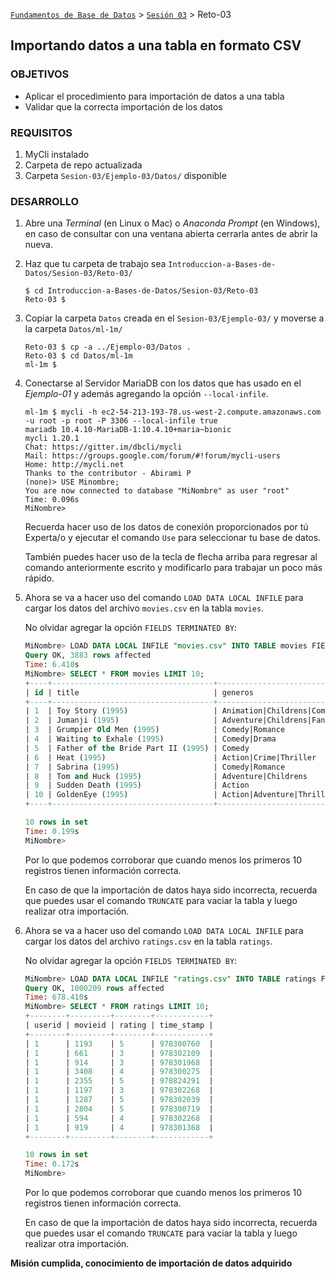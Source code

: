 [`Fundamentos de Base de Datos`](../../Readme.md) > [`Sesión 03`](../Readme.md) > Reto-03
## Importando datos a una tabla en formato CSV

### OBJETIVOS
- Aplicar el procedimiento para importación de datos a una tabla
- Validar que la correcta importación de los datos

### REQUISITOS
1. MyCli instalado
1. Carpeta de repo actualizada
1. Carpeta `Sesion-03/Ejemplo-03/Datos/` disponible

### DESARROLLO
1. Abre una _Terminal_ (en Linux o Mac) o _Anaconda Prompt_ (en Windows), en caso de consultar con una ventana abierta cerrarla antes de abrir la nueva.

1. Haz que tu carpeta de trabajo sea `Introduccion-a-Bases-de-Datos/Sesion-03/Reto-03/`
   ```console
   $ cd Introduccion-a-Bases-de-Datos/Sesion-03/Reto-03
   Reto-03 $
   ```

1. Copiar la carpeta `Datos` creada en el `Sesion-03/Ejemplo-03/` y moverse a la carpeta `Datos/ml-1m/`
   ```console
   Reto-03 $ cp -a ../Ejemplo-03/Datos .
   Reto-03 $ cd Datos/ml-1m
   ml-1m $
   ```

1. Conectarse al Servidor MariaDB con los datos que has usado en el _Ejemplo-01_ y además agregando la opción `--local-infile`.
   ```console
   ml-1m $ mycli -h ec2-54-213-193-78.us-west-2.compute.amazonaws.com -u root -p root -P 3306 --local-infile true
   mariadb 10.4.10-MariaDB-1:10.4.10+maria~bionic
   mycli 1.20.1
   Chat: https://gitter.im/dbcli/mycli
   Mail: https://groups.google.com/forum/#!forum/mycli-users
   Home: http://mycli.net
   Thanks to the contributor - Abirami P
   (none)> USE Minombre;
   You are now connected to database "MiNombre" as user "root"
   Time: 0.096s
   MiNombre>
   ```
   Recuerda hacer uso de los datos de conexión proporcionados por tú Experta/o y ejecutar el comando `Use` para seleccionar tu base de datos.

   También puedes hacer uso de la tecla de flecha arriba para regresar al comando anteriormente escrito y modificarlo para trabajar un poco más rápido.

1. Ahora se va a hacer uso del comando `LOAD DATA LOCAL INFILE` para cargar los datos del archivo `movies.csv` en la tabla `movies`.

   No olvidar agregar la opción `FIELDS TERMINATED BY`:
   ```sql
   MiNombre> LOAD DATA LOCAL INFILE "movies.csv" INTO TABLE movies FIELDS TERMINATED BY ",";
   Query OK, 3883 rows affected
   Time: 6.410s
   MiNombre> SELECT * FROM movies LIMIT 10;
   +----+------------------------------------+------------------------------+
   | id | title                              | generos                      |
   +----+------------------------------------+------------------------------+
   | 1  | Toy Story (1995)                   | Animation|Childrens|Comedy   |
   | 2  | Jumanji (1995)                     | Adventure|Childrens|Fantasy  |
   | 3  | Grumpier Old Men (1995)            | Comedy|Romance               |
   | 4  | Waiting to Exhale (1995)           | Comedy|Drama                 |
   | 5  | Father of the Bride Part II (1995) | Comedy                       |
   | 6  | Heat (1995)                        | Action|Crime|Thriller        |
   | 7  | Sabrina (1995)                     | Comedy|Romance               |
   | 8  | Tom and Huck (1995)                | Adventure|Childrens          |
   | 9  | Sudden Death (1995)                | Action                       |
   | 10 | GoldenEye (1995)                   | Action|Adventure|Thriller    |
   +----+------------------------------------+------------------------------+

   10 rows in set
   Time: 0.199s
   MiNombre>  
   ```
   Por lo que podemos corroborar que cuando menos los primeros 10 registros tienen información correcta.

   En caso de que la importación de datos haya sido incorrecta, recuerda que puedes usar el comando `TRUNCATE` para vaciar la tabla y luego realizar otra importación.

1. Ahora se va a hacer uso del comando `LOAD DATA LOCAL INFILE` para cargar los datos del archivo `ratings.csv` en la tabla `ratings`.

   No olvidar agregar la opción `FIELDS TERMINATED BY`:
   ```sql
   MiNombre> LOAD DATA LOCAL INFILE "ratings.csv" INTO TABLE ratings FIELDS TERMINATED BY ",";
   Query OK, 1000209 rows affected
   Time: 678.410s
   MiNombre> SELECT * FROM ratings LIMIT 10;
   +--------+---------+--------+------------+
   | userid | movieid | rating | time_stamp |
   +--------+---------+--------+------------+
   | 1      | 1193    | 5      | 978300760  |
   | 1      | 661     | 3      | 978302109  |
   | 1      | 914     | 3      | 978301968  |
   | 1      | 3408    | 4      | 978300275  |
   | 1      | 2355    | 5      | 978824291  |
   | 1      | 1197    | 3      | 978302268  |
   | 1      | 1287    | 5      | 978302039  |
   | 1      | 2804    | 5      | 978300719  |
   | 1      | 594     | 4      | 978302268  |
   | 1      | 919     | 4      | 978301368  |
   +--------+---------+--------+------------+

   10 rows in set
   Time: 0.172s
   MiNombre>  
   ```
   Por lo que podemos corroborar que cuando menos los primeros 10 registros tienen información correcta.

   En caso de que la importación de datos haya sido incorrecta, recuerda que puedes usar el comando `TRUNCATE` para vaciar la tabla y luego realizar otra importación.

__Misión cumplida, conocimiento de importación de datos adquirido__
